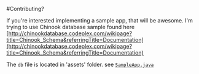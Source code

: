 #Contributing?

If you're interested implementing a sample app, that will be awesome.
I'm trying to use Chinook database sample found here
[http://chinookdatabase.codeplex.com/wikipage?title=Chinook_Schema&referringTitle=Documentation](http://chinookdatabase.codeplex.com/wikipage?title=Chinook_Schema&referringTitle=Documentation)

The `db` file is located in 'assets' folder. see [`SampleApp.java`](https://github.com/bingzer/DbQuery/blob/master/Sample/src/main/java/com/bingzer/android/dbv/sample/SampleApp.java)
